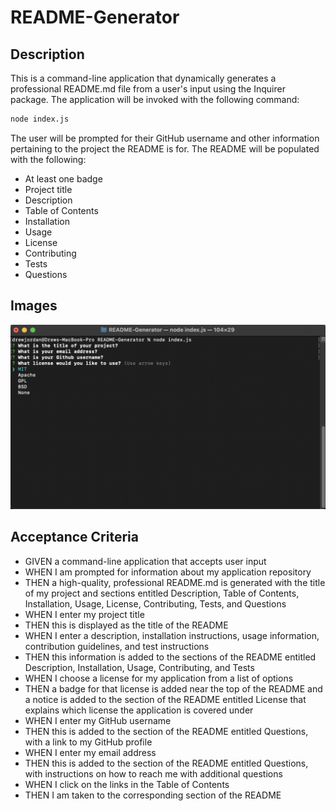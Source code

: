# README-Generator

## Description
This is a command-line application that dynamically generates a professional README.md file from a user's input using the Inquirer package. The application will be invoked with the following command:
```bash
node index.js
```
The user will be prompted for their GitHub username and other information pertaining to the project the README is for. The README will be populated with the following:
* At least one badge
* Project title
* Description
* Table of Contents
* Installation
* Usage
* License
* Contributing
* Tests
* Questions

## Images
![README-Generator](./assets/terminal.png)

## Acceptance Criteria
* GIVEN a command-line application that accepts user input
* WHEN I am prompted for information about my application repository
* THEN a high-quality, professional README.md is generated with the title of my project and sections entitled Description, Table of Contents, Installation, Usage, License, Contributing, Tests, and      Questions
* WHEN I enter my project title
* THEN this is displayed as the title of the README
* WHEN I enter a description, installation instructions, usage information, contribution guidelines, and test instructions
* THEN this information is added to the sections of the README entitled Description, Installation, Usage, Contributing, and Tests
* WHEN I choose a license for my application from a list of options
* THEN a badge for that license is added near the top of the README and a notice is added to the section of the README entitled License that explains which license the application is covered under
* WHEN I enter my GitHub username
* THEN this is added to the section of the README entitled Questions, with a link to my GitHub profile
* WHEN I enter my email address
* THEN this is added to the section of the README entitled Questions, with instructions on how to reach me with additional questions
* WHEN I click on the links in the Table of Contents
* THEN I am taken to the corresponding section of the README